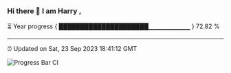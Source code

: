 ### Hi there 👋 I am Harry , 

⏳ Year progress { █████████████████████▁▁▁▁▁▁▁▁▁ } 72.82 %

---

⏰ Updated on Sat, 23 Sep 2023 18:41:12 GMT

![Progress Bar CI](https://github.com/duykhang68/duykhang68/workflows/Progress%20Bar%20CI/badge.svg)
